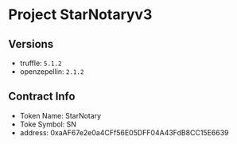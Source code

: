 # Project StarNotaryv3

## Versions

* truffle: `5.1.2`
* openzepellin: `2.1.2`

## Contract Info

* Token Name: StarNotary
* Toke Symbol: SN
* address: 0xaAF67e2e0a4CFf56E05DFF04A43FdB8CC15E6639